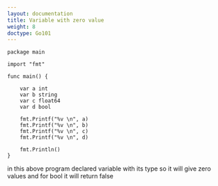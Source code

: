 ```yaml
---
layout: documentation
title: Variable with zero value
weight: 8
doctype: Go101
---
```



```
package main

import "fmt"

func main() {

	var a int
	var b string
	var c float64
	var d bool

	fmt.Printf("%v \n", a)
	fmt.Printf("%v \n", b)
	fmt.Printf("%v \n", c)
	fmt.Printf("%v \n", d)

	fmt.Println()
}
```

in this above program declared variable with its type so it will give zero values and for bool it will return 
false 
